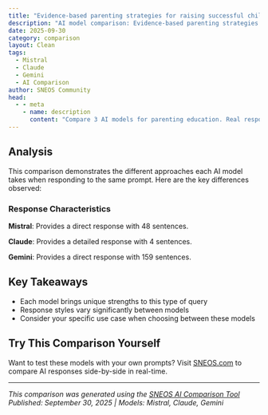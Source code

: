 ```yaml
---
title: "Evidence-based parenting strategies for raising successful children"
description: "AI model comparison: Evidence-based parenting strategies for raising successful children..."
date: 2025-09-30
category: comparison
layout: Clean
tags:
  - Mistral
  - Claude
  - Gemini
  - AI Comparison
author: SNEOS Community
head:
  - - meta
    - name: description
      content: "Compare 3 AI models for parenting education. Real responses from Mistral, Claude, Gemini with detailed analysis."
---
```


<ChatComparison
  title="Evidence-based parenting strategies for raising successful children"
  prompt="Evidence-based parenting strategies for raising successful children"
  :responses='{"Mistral": "Evidence-based parenting strategies can significantly contribute to raising successful children. Here are some key strategies supported by research:\n\n1. **Positive Reinforcement**:\n - **Praise and Encouragement**: Use specific, genuine praise to reinforce positive behaviors. Encourage effort and progress, not just achievement.\n - **Rewards**: Use rewards judiciously to motivate desired behaviors, but ensure they are not the sole motivator.\n\n2. **Consistent Rules and Consequences**:\n - **Clear Expectations**: Set clear, age-appropriate rules and expectations.\n - **Consistent Consequences**: Apply consistent and fair consequences for misbehavior.\n\n3. **Effective Communication**:\n - **Active Listening**: Show genuine interest in your child\u0027s thoughts and feelings.\n - **Open Dialogue**: Encourage open and honest communication.\n\n4. **Emotional Support**:\n - **Empathy**: Show empathy and understanding towards your child\u0027s emotions.\n - **Emotional Coaching**: Help your child identify and manage their emotions effectively.\n\n5. **Modeling Positive Behaviors**:\n - **Role Modeling**: Demonstrate the behaviors you want your child to adopt, such as respect, kindness, and resilience.\n - **Healthy Lifestyle**: Model healthy habits like regular exercise, balanced diet, and good sleep hygiene.\n\n6. **Encouraging Independence**:\n - **Responsibility**: Assign age-appropriate chores and responsibilities to foster independence.\n - **Decision-Making**: Allow your child to make decisions and learn from the outcomes.\n\n7. **Academic Support**:\n - **Homework Help**: Provide a supportive environment for homework and learning.\n - **Reading**: Encourage reading and other educational activities.\n\n8. **Social Skills Development**:\n - **Peer Interactions**: Encourage positive interactions with peers.\n - **Conflict Resolution**: Teach conflict resolution skills and empathy.\n\n9. **Setting Boundaries**:\n - **Screen Time**: Limit screen time and encourage physical activity and social interactions.\n - **Safety**: Ensure a safe and secure environment, both physically and emotionally.\n\n10. **Promoting Resilience**:\n - **Challenges**: Allow your child to face and overcome challenges to build resilience.\n - **Support**: Provide support and encouragement during difficult times.\n\n11. **Healthy Relationships**:\n - **Family Bonding**: Foster strong family bonds through shared activities and quality time.\n - **Community Involvement**: Encourage involvement in community activities and volunteer work.\n\n12. **Mindfulness and Stress Management**:\n - **Mindfulness Practices**: Teach mindfulness techniques to help manage stress and emotions.\n - **Relaxation Techniques**: Introduce relaxation techniques like deep breathing and meditation.\n\n13. **Goal Setting**:\n - **Short-Term Goals**: Help your child set and achieve short-term goals.\n - **Long-Term Goals**: Encourage thinking about and planning for long-term goals.\n\n14. **Cultural and Ethical Values**:\n - **Values Education**: Teach cultural and ethical values that align with your family\u0027s beliefs.\n - **Moral Development**: Encourage moral reasoning and ethical decision-making.\n\n15. **Healthy Lifestyle**:\n - **Nutrition**: Ensure a balanced diet and healthy eating habits.\n - **Physical Activity**: Encourage regular physical activity and sports participation.\n\nImplementing these strategies can help create a supportive and nurturing environment that fosters the development of successful, well-rounded children.", "Claude": "# Evidence-Based Parenting Strategies for Raising Successful Children\n\n## Core Parenting Approaches\n\n### **Authoritative Parenting**\n- **What it is**: High warmth combined with clear, consistent boundaries\n- **Research shows**: Children of authoritative parents tend to have better academic performance, emotional regulation, and social skills\n- **In practice**: Set clear expectations while remaining responsive and supportive\n\n### **Growth Mindset Development**\n- **Praise effort over ability**: \u0022You worked really hard on that\u0022 vs. \u0022You\u0027re so smart\u0022\n- **Normalize struggle**: Frame challenges as learning opportunities\n- **Model learning**: Show children how you handle mistakes and setbacks\n\n## Essential Skills to Develop\n\n### **Executive Function Skills**\n- **Working memory**: Practice following multi-step instructions\n- **Cognitive flexibility**: Encourage trying different approaches to problems\n- **Inhibitory control**: Use games that require stopping/waiting\n\n### **Emotional Intelligence**\n- **Emotion labeling**: Help children identify and name feelings\n- **Empathy building**: Discuss others\u0027 perspectives regularly\n- **Self-regulation**: Teach coping strategies like deep breathing\n\n### **Social Skills**\n- **Active listening**: Model and practice giving full attention\n- **Conflict resolution**: Guide children through problem-solving steps\n- **Cooperation**: Emphasize teamwork over competition\n\n## Daily Practices\n\n### **Reading and Language**\n- **Read together daily**: Even with older children who can read independently\n- **Rich conversations**: Ask open-ended questions about their day and interests\n- **Limit screen time**: Follow age-appropriate guidelines from pediatric associations\n\n### **Structured Routines**\n- **Consistent sleep schedule**: Adequate sleep is crucial for cognitive development\n- **Family meals**: Associated with better academic and emotional outcomes\n- **Homework/study time**: Create designated, distraction-free spaces\n\n### **Responsibility and Independence**\n- **Age-appropriate chores**: Build competence and contribution to family\n- **Decision-making opportunities**: Start small and increase with maturity\n- **Natural consequences**: Allow children to learn from safe failures\n\n## Building Resilience\n\n### **Supportive Relationships**\n- **Quality time**: Regular one-on-one attention with each child\n- **Unconditional love**: Separate child\u0027s worth from their performance\n- **Extended support network**: Encourage relationships with other caring adults\n\n### **Stress Management**\n- **Teach coping skills**: Deep breathing, mindfulness, physical activity\n- **Model healthy stress responses**: Show how you handle pressure\n- **Create calm environments**: Reduce unnecessary chaos and overscheduling\n\n## Academic Success Factors\n\n### **Learning Environment**\n- **Curiosity over grades**: Focus on the joy of learning\n- **Educational resources**: Books, educational games, museum visits\n- **School involvement**: Stay engaged with teachers and school activities\n\n### **Goal Setting**\n- **SMART goals**: Specific, measurable, achievable, relevant, time-bound\n- **Break down big goals**: Teach planning and step-by-step thinking\n- **Celebrate progress**: Acknowledge improvement, not just end results\n\n## What to Avoid\n\n### **Harmful Patterns**\n- **Overprotecting**: Don\u0027t shield from all disappointment or struggle\n- **Overpraising**: Empty praise can undermine intrinsic motivation\n- **Overscheduling**: Children need downtime and free play\n- **Comparison**: Avoid comparing children to siblings or peers\n\n## Long-term Success Indicators\n\nResearch suggests successful adults often had childhoods that emphasized:\n- **Character development**: Integrity, kindness, perseverance\n- **Critical thinking**: Questioning, analyzing, problem-solving\n- **Adaptability**: Comfort with change and uncertainty\n- **Purpose**: Understanding how their actions affect others\n\n## Key Takeaway\n\nThe most successful children tend to come from homes that balance high expectations with high support, emphasize effort and growth over innate ability, and prioritize emotional well-being alongside academic achievement. Success is defined not just by external achievements, but by developing into capable, caring, and resilient individuals.\n\nRemember that parenting is a long-term investment, and small, consistent actions often matter more than dramatic gestures.", "Gemini": "Okay, let\u0027s dive into evidence-based parenting strategies that research suggests contribute to raising successful children. It\u0027s important to remember that \u0022success\u0022 is subjective and can mean different things to different people. I\u0027ll focus on strategies that promote well-being, resilience, competence, and the ability to thrive in various aspects of life.\n\n**I. The Foundation: Warmth, Responsiveness, and Authoritative Parenting**\n\n* **Warmth and Responsiveness:**\n * **What it is:** Showing affection, love, and acceptance. Being emotionally available and tuned in to your child\u0027s needs and feelings. Responding promptly and sensitively to their cues (e.g., cries, requests for attention, expressions of emotion).\n * **Why it matters:** Creates a secure attachment. Securely attached children feel safe and loved, which fosters emotional regulation, self-confidence, and social competence. It also builds trust and open communication.\n * **How to do it:** \n * Physical affection (hugs, kisses, cuddles).\n * Verbal affirmations (\u0022I love you,\u0022 \u0022I\u0027m proud of you\u0022).\n * Active listening: Pay attention to what your child is saying, both verbally and nonverbally. Reflect back their feelings (\u0022It sounds like you\u0027re really frustrated\u0022).\n * Spending quality time together, doing things they enjoy.\n * Being present and engaged when interacting with them.\n\n* **Authoritative Parenting (Not Authoritarian):**\n * **What it is:** A parenting style characterized by high warmth/responsiveness and high expectations/structure. It involves setting clear rules and boundaries, explaining the reasoning behind them, and being flexible and understanding. It emphasizes collaboration and problem-solving.\n * **Why it matters:** Associated with the best outcomes for children. It promotes self-esteem, independence, academic achievement, social skills, and emotional well-being. It helps children develop a sense of responsibility and self-control.\n * **How to do it:**\n * Set clear, age-appropriate rules and expectations.\n * Explain the reasons behind the rules (e.g., \u0022We wear seatbelts to stay safe in the car\u0022).\n * Involve children in age-appropriate decision-making.\n * Be consistent with discipline, but also flexible when appropriate.\n * Use positive discipline techniques (see below).\n * Encourage independence and autonomy.\n * Provide opportunities for children to make choices and learn from their mistakes.\n\n**II. Nurturing Key Skills and Traits**\n\n* **Promoting Emotional Intelligence:**\n * **What it is:** The ability to understand, manage, and express emotions effectively. It includes self-awareness, self-regulation, empathy, and social skills.\n * **Why it matters:** Crucial for building strong relationships, navigating challenges, and achieving success in all areas of life. Helps children cope with stress and adversity.\n * **How to do it:**\n * **Label emotions:** Help your child identify and name their feelings (\u0022It looks like you\u0027re feeling angry\u0022).\n * **Validate emotions:** Acknowledge and accept your child\u0027s feelings, even if you don\u0027t agree with their behavior (\u0022It\u0027s okay to feel sad when you lose a game\u0022).\n * **Teach coping strategies:** Help your child develop healthy ways to manage their emotions (e.g., deep breathing, talking to a trusted adult, taking a break).\n * **Model healthy emotional expression:** Show your child how to express your own emotions in a constructive way.\n * **Use emotional moments as teachable moments:** Help your child learn from their emotional experiences.\n\n* **Fostering Resilience:**\n * **What it is:** The ability to bounce back from adversity and cope with stress.\n * **Why it matters:** Life is full of challenges. Resilience helps children overcome obstacles, learn from their mistakes, and grow stronger.\n * **How to do it:**\n * **Build a strong support system:** Help your child develop strong relationships with family, friends, and other supportive adults.\n * **Encourage problem-solving skills:** Help your child learn how to identify problems, brainstorm solutions, and take action.\n * **Promote a growth mindset:** Teach your child that intelligence and abilities can be developed through effort and learning. Encourage them to embrace challenges and see mistakes as opportunities for growth.\n * **Teach coping skills:** Help your child develop healthy ways to manage stress (e.g., exercise, mindfulness, spending time in nature).\n * **Encourage self-compassion:** Teach your child to be kind and understanding to themselves, especially when they are struggling.\n\n* **Developing Executive Function Skills:**\n * **What it is:** A set of cognitive skills that help us plan, organize, and regulate our behavior. Includes working memory, inhibitory control, and cognitive flexibility.\n * **Why it matters:** Essential for academic success, career success, and overall life success. Helps children focus, manage their time, and control their impulses.\n * **How to do it:**\n * **Provide opportunities for practice:** Give your child age-appropriate tasks that require them to use their executive function skills (e.g., following instructions, organizing their belongings, planning a project).\n * **Break down tasks into smaller steps:** Help your child break down large tasks into smaller, more manageable steps.\n * **Use visual aids:** Use visual aids, such as checklists and calendars, to help your child stay organized.\n * **Model good executive function skills:** Show your child how you use executive function skills in your own life.\n * **Play games that promote executive function skills:** Games like Simon Says, memory matching, and puzzles can help develop these skills.\n\n* **Cultivating a Growth Mindset (Carol Dweck\u0027s Research):**\n * **What it is:** The belief that intelligence and abilities are not fixed but can be developed through effort, learning, and perseverance.\n * **Why it matters:** Motivates children to embrace challenges, persist through setbacks, and learn from their mistakes. Leads to greater academic achievement, resilience, and a love of learning.\n * **How to do it:**\n * **Praise effort, not just achievement:** Focus on the process, not just the outcome. Praise your child for their hard work, perseverance, and strategies. For example, \u0022I\u0027m so impressed with how much effort you put into this project\u0022 instead of \u0022You\u0027re so smart.\u0022\n * **Encourage challenges:** Help your child see challenges as opportunities for growth.\n * **Reframe mistakes:** Help your child see mistakes as learning opportunities. Ask them what they learned from the experience and how they can improve next time.\n * **Use \u0022yet\u0022:** Add the word \u0022yet\u0022 to the end of statements like \u0022I can\u0027t do this.\u0022 This helps your child see that their abilities are not fixed and that they can improve with effort. For example, \u0022I can\u0027t do this... yet.\u0022\n * **Share stories of growth:** Share stories of people who have overcome challenges and achieved success through hard work and perseverance.\n\n**III. Discipline and Guidance**\n\n* **Positive Discipline:**\n * **What it is:** A non-punitive approach to discipline that focuses on teaching children self-control, problem-solving skills, and respect for others. It emphasizes warmth, understanding, and clear communication.\n * **Why it matters:** Promotes positive behavior, builds strong relationships, and teaches children valuable life skills. Avoids the negative side effects of punishment, such as fear, resentment, and aggression.\n * **How to do it:**\n * **Set clear expectations and rules.**\n * **Use logical consequences:** Consequences that are related to the misbehavior and teach a lesson (e.g., if a child spills juice, they help clean it up).\n * **Focus on solutions:** Help your child find solutions to problems rather than just focusing on the misbehavior.\n * **Use time-outs:** A brief period of separation from the situation to allow the child to calm down and reflect on their behavior.\n * **Ignore minor misbehavior:** Sometimes, the best response is to ignore minor misbehavior that is attention-seeking.\n * **Reinforce positive behavior:** Praise and reward positive behavior to encourage it.\n\n* **Consistency:**\n * **Why it matters:** Predictability helps children feel secure and understand expectations. Inconsistent discipline can be confusing and undermine your authority.\n * **How to do it:** Discuss rules and consequences with your partner (if applicable) and agree on a consistent approach. Make sure everyone involved in the child\u0027s care (grandparents, caregivers) is on the same page.\n\n**IV. Creating a Supportive Environment**\n\n* **A Home Environment That Fosters Learning:**\n * **What it is:** A home environment that is stimulating, intellectually enriching, and encourages a love of learning.\n * **Why it matters:** Helps children develop their cognitive abilities, curiosity, and a lifelong love of learning.\n * **How to do it:**\n * **Read aloud to your child regularly.**\n * **Provide access to books, puzzles, and other educational materials.**\n * **Encourage curiosity and exploration.**\n * **Limit screen time.**\n * **Engage in conversations about interesting topics.**\n * **Visit museums, libraries, and other educational places.**\n\n* **Encouraging Healthy Habits:**\n * **What it is:** Promoting healthy eating, regular exercise, and sufficient sleep.\n * **Why it matters:** Essential for physical and mental health, which are foundational for success in all areas of life.\n * **How to do it:**\n * **Model healthy habits yourself.**\n * **Provide healthy meals and snacks.**\n * **Encourage regular physical activity.**\n * **Establish a consistent bedtime routine.**\n * **Limit screen time before bed.**\n\n* **Prioritizing Family Time:**\n * **What it is:** Spending quality time together as a family, doing activities that everyone enjoys.\n * **Why it matters:** Strengthens family bonds, creates positive memories, and provides opportunities for communication and connection.\n * **How to do it:**\n * **Schedule regular family meals.**\n * **Plan family outings and activities.**\n * **Have family game nights.**\n * **Create family traditions.**\n * **Simply spend time talking and listening to each other.**\n\n**V. Addressing Specific Challenges**\n\n* **Dealing with Technology:**\n * **What it is:** Managing screen time, promoting responsible online behavior, and protecting children from online risks.\n * **Why it matters:** Technology can be a powerful tool, but it can also be addictive and harmful. It\u0027s important to set boundaries and teach children how to use technology safely and responsibly.\n * **How to do it:**\n * **Set clear limits on screen time.**\n * **Monitor your child\u0027s online activity.**\n * **Talk to your child about online safety.**\n * **Teach your child about cyberbullying.**\n * **Encourage offline activities.**\n\n* **Addressing Mental Health Concerns:**\n * **What it is:** Recognizing and addressing signs of mental health problems, such as anxiety, depression, or ADHD.\n * **Why it matters:** Mental health is essential for overall well-being and success. Early intervention can make a significant difference.\n * **How to do it:**\n * **Be aware of the signs and symptoms of mental health problems.**\n * **Talk to your child about their feelings.**\n * **Seek professional help if you are concerned.**\n * **Create a supportive and understanding environment.**\n\n**Important Considerations:**\n\n* **Cultural Context:** Parenting strategies should be adapted to fit the cultural context and values of your family and community.\n* **Individual Differences:** Every child is unique. What works for one child may not work for another. Pay attention to your child\u0027s individual needs and temperaments.\n* **Self-Care:** Parenting is a demanding job. Take care of yourself so you can be the best parent you can be. Get enough sleep, eat healthy, exercise, and find time for relaxation and hobbies.\n* **Seek Support:** Don\u0027t be afraid to ask for help from family, friends, or professionals. Parenting is not meant to be done alone.\n* **No Perfect Parent:** Strive for \u0022good enough\u0022 parenting, not perfection. Everyone makes mistakes. Learn from them and move on.\n\n**Key Takeaways:**\n\n* **Love, warmth, and responsiveness are fundamental.**\n* **Authoritative parenting strikes a balance between expectations and support.**\n* **Focus on developing emotional intelligence, resilience, and executive function skills.**\n* **Use positive discipline techniques and be consistent.**\n* **Create a supportive environment that fosters learning and healthy habits.**\n* **Address specific challenges with awareness and appropriate interventions.**\n\nBy implementing these evidence-based strategies, you can create a nurturing environment that helps your children thrive and achieve their full potential. Good luck!\n"}' 
  published-date="13:23"
/>

## Analysis

This comparison demonstrates the different approaches each AI model takes when responding to the same prompt. Here are the key differences observed:

### Response Characteristics

**Mistral**: Provides a direct response with 48 sentences. 

**Claude**: Provides a detailed response with 4 sentences. 

**Gemini**: Provides a direct response with 159 sentences. 

## Key Takeaways

- Each model brings unique strengths to this type of query
- Response styles vary significantly between models
- Consider your specific use case when choosing between these models

## Try This Comparison Yourself

Want to test these models with your own prompts? Visit [SNEOS.com](https://sneos.com) to compare AI responses side-by-side in real-time.

---

*This comparison was generated using the [SNEOS AI Comparison Tool](https://sneos.com)*
*Published: September 30, 2025 | Models: Mistral, Claude, Gemini*
